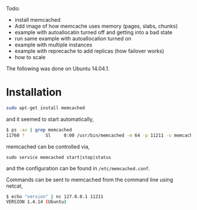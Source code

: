 
Todo:
* install memcached
* Add image of how memcache uses memory (pages, slabs, chunks)
* example with autoallocatin turned off and getting into a bad state
* run same example with autoallocation turned on
* example with multiple instances
* example with reprecache to add replicas (how failover works)
* how to scale

The following was done on Ubuntu 14.04.1.

# Installation

```bash
sudo apt-get install memcached
```

and it seemed to start automatically,

```bash
$ ps -ax | grep memcached
11760 ?        Sl     0:00 /usr/bin/memcached -m 64 -p 11211 -u memcache -l 127.0.0.1
```

memcached can be controlled via,

```
sudo service memcached start|stop|status
```

and the configuration can be found in `/etc/memcached.conf`.

Commands can be sent to memcached from the command line using netcat,

```bash
$ echo "version" | nc 127.0.0.1 11211
VERSION 1.4.14 (Ubuntu)
```

